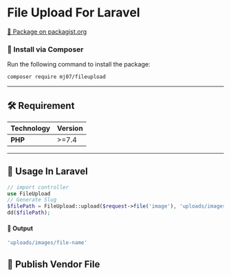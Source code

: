 # File Upload For Laravel

<a  target="_blank" href="https://packagist.org/packages/monirujjaman27/file-upload">🚀 Package on packagist.org</a>

### 📌 Install via Composer

Run the following command to install the package:

```bash
composer require mj07/fileupload
```

---

## 🛠️ Requirement

| Technology | Version |
| ---------- | ------- |
| **PHP**    | >=7.4   |

---

## 🎨 Usage In Laravel

```php
// import controller
use FileUpload
// Generate Slug
$filePath = FileUpload::upload($request->file('image'), 'uploads/images/');
dd($filePath);
```

#### 🎨 Output

```php
'uploads/images/file-name'
```

## 📌 Publish Vendor File

